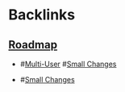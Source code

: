 
# Backlinks
## [Roadmap](<Roadmap.md>)
- #[Multi-User](<Multi-User.md>) #[Small Changes](<Small Changes.md>)

- #[Small Changes](<Small Changes.md>)

